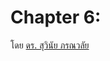 
Chapter 6: 
===
โดย [ดร. สุวินัย ภรณวลัย](https://www.facebook.com/suvinaip/posts/2394555527248241?hc_location=ufi)
<!--stackedit_data:
eyJoaXN0b3J5IjpbLTE4NzUzOTU5NTVdfQ==
-->